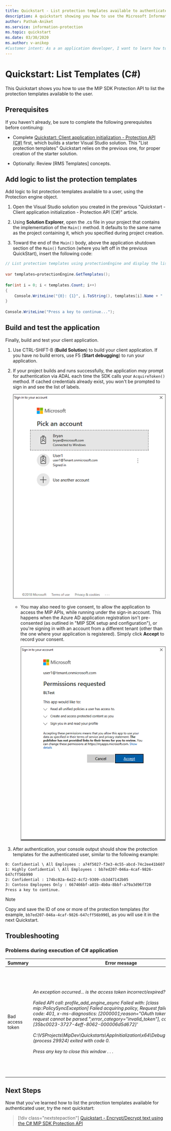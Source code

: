 ```yaml
---
title: Quickstart - List protection templates available to authenticated user in a Microsoft Information Protection (MIP) tenant using MIP SDK C# Wrapper
description: A quickstart showing you how to use the Microsoft Information Protection SDK Protection API C# wrapper to list the protection templates available to a user.
author: Pathak-Aniket
ms.service: information-protection
ms.topic: quickstart
ms.date: 03/30/2020
ms.author: v-anikep
#Customer intent: As a an application developer, I want to learn how to list protection templates for a user in the MIP SDK, so that I can use the SDK APIs to apply templates later on.
---
```


# Quickstart: List Templates (C#)

This Quickstart shows you how to use the MIP SDK Protection API to list the protection templates available to the user.

## Prerequisites

If you haven't already, be sure to complete the following prerequisites before continuing:

- Complete [Quickstart: Client application initialization - Protection API (C#)](quick-protection-app-initialization-csharp.md) first, which builds a starter Visual Studio solution. This "List protection templates" Quickstart relies on the previous one, for proper creation of the starter solution.
<!---Update the link to Quickstart for Protection API---->
- Optionally: Review [RMS Templates] concepts. <!--Link for RMS templates overview. Aniket to confirm with Tom.--->

## Add logic to list the protection templates

Add logic to list protection templates available to a user, using the Protection engine object.

1. Open the Visual Studio solution you created in the previous "Quickstart - Client application initialization - Protection API (C#)" article.

2. Using **Solution Explorer**, open the .cs file in your project that contains the implementation of the `Main()` method. It defaults to the same name as the project containing it, which you specified during project creation.

3. Toward the end of the `Main()` body, above the application shutdown section of the `Main()` function (where you left off in the previous QuickStart), insert the following code:

  ```csharp
  // List protection templates using protectionEngine and display the list  
  
  var templates=protectionEngine.GetTemplates();

  for(int i = 0; i < templates.Count; i++)
  {
      Console.WriteLine("{0}: {1}", i.ToString(), templates[i].Name + " : " + templates[i].Id);
  }
  
  Console.WriteLine("Press a key to continue...");
  ```

## Build and test the application

Finally, build and test your client application.

1. Use CTRL-SHIFT-B (**Build Solution**) to build your client application. If you have no build errors, use F5 (**Start debugging**) to run your application.

2. If your project builds and runs successfully, the application *may* prompt for authentication via ADAL each time the SDK calls your `AcquireToken()` method. If cached credentials already exist, you won't be prompted to sign in and see the list of labels.

     [![Visual Studio acquire token sign-in](media/quick-file-list-labels-cpp/acquire-token-sign-in.png)](media/quick-file-list-labels-cpp/acquire-token-sign-in.png#lightbox) <!--- No need to update the image--->

   - You may also need to give consent, to allow the application to access the MIP APIs, while running under the sign-in account. This happens when the Azure AD application registration isn't pre-consented (as outlined in "MIP SDK setup and configuration"), or you're signing in with an account from a different tenant (other than the one where your application is registered). Simply click **Accept** to record your consent.

     [![Visual Studio consent](media/quick-file-list-labels-cpp/acquire-token-sign-in-consent.png)](media/quick-file-list-labels-cpp/acquire-token-sign-in-consent.png#lightbox) <!--- No need to update the image--->

3. After authentication, your console output should show the protection templates for the authenticated user, similar to the following example:

  ```console
  0: Confidential \ All Employees : a74f5027-f3e3-4c55-abcd-74c2ee41b607
  1: Highly Confidential \ All Employees : bb7ed207-046a-4caf-9826-647cff56b990
  2: Confidential : 174bc02a-6e22-4cf2-9309-cb3d47142b05
  3: Contoso Employees Only : 667466bf-a01b-4b0a-8bbf-a79a3d96f720
  Press a key to continue.
  ```

   > [!NOTE]
   > Copy and save the ID of one or more of the protection templates (for example, `bb7ed207-046a-4caf-9826-647cff56b990`), as you will use it in the next Quickstart.

<!------------------Review below by identifying further errors reported in stack overflow.-------------------------------------------------------------------------->
## Troubleshooting

### Problems during execution of C# application

| Summary | Error message | Solution |
|---------|---------------|----------|
| Bad access token | *An exception occurred... is the access token incorrect/expired?<br><br>Failed API call: profile_add_engine_async Failed with: [class mip::PolicySyncException] Failed acquiring policy, Request failed with http status code: 401, x-ms-diagnostics: [2000001;reason="OAuth token submitted with the request cannot be parsed.";error_category="invalid_token"], correlationId:[35bc0023-3727-4eff-8062-000006d5d672]'<br><br>C:\VSProjects\MipDev\Quickstarts\AppInitialization\x64\Debug\AppInitialization.exe (process 29924) exited with code 0.<br><br>Press any key to close this window . . .* | If your project builds successfully, but you see output similar to the left, you likely have an invalid or expired token in your `AcquireOAuth2Token()` method. Go back to [Build and test the application](#build-and-test-the-application) and regenerate the access token, update `AcquireOAuth2Token()` again, and rebuild/retest. You can also examine and verify the token and its claims, using the [jwt.ms](https://jwt.ms/) single-page web application. |

## Next Steps

Now that you've learned how to list the protection templates available for authenticated user, try the next quickstart:

> [!div class="nextstepaction"]
> [Quickstart - Encrypt/Decrypt text using the C# MIP SDK Protection API](quick-protection-encrypt-decrypt-text-csharp.md)
